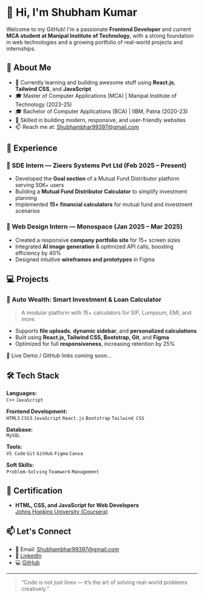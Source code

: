 # 👋 Hi, I'm Shubham Kumar

Welcome to my GitHub! I'm a passionate **Frontend Developer** and current **MCA student at Manipal Institute of Technology**, with a strong foundation in web technologies and a growing portfolio of real-world projects and internships.

## 🚀 About Me

- 🌱 Currently learning and building awesome stuff using **React.js**, **Tailwind CSS**, and **JavaScript**
- 🎓 Master of Computer Applications (MCA) | Manipal Institute of Technology (2023-25)
- 🎓 Bachelor of Computer Applications (BCA) | IIBM, Patna (2020-23)
- 🔧 Skilled in building modern, responsive, and user-friendly websites
- 📫 Reach me at: [Shubhambhar99397@gmail.com](mailto:Shubhambhar99397@gmail.com)

## 💼 Experience

### 🔹 SDE Intern — Zieers Systems Pvt Ltd (Feb 2025 – Present)
- Developed the **Goal section** of a Mutual Fund Distributor platform serving 50K+ users
- Building a **Mutual Fund Distributor Calculator** to simplify investment planning
- Implemented **15+ financial calculators** for mutual fund and investment scenarios

### 🔹 Web Design Intern — Monospace (Jan 2025 – Mar 2025)
- Created a responsive **company portfolio site** for 15+ screen sizes
- Integrated **AI image generation** & optimized API calls, boosting efficiency by 40%
- Designed intuitive **wireframes and prototypes** in Figma

## 💻 Projects

### 🔸 Auto Wealth: Smart Investment & Loan Calculator
> A modular platform with 15+ calculators for SIP, Lumpsum, EMI, and more.

- Supports **file uploads**, **dynamic sidebar**, and **personalized calculations**
- Built using **React.js, Tailwind CSS, Bootstrap, Git**, and **Figma**
- Optimized for full **responsiveness**, increasing retention by 25%

🔗 Live Demo / GitHub links coming soon...

## 🛠️ Tech Stack

**Languages:**  
`C++` `JavaScript`

**Frontend Development:**  
`HTML5` `CSS3` `JavaScript` `React.js` `Bootstrap` `Tailwind CSS`

**Database:**  
`MySQL`

**Tools:**  
`VS Code` `Git` `GitHub` `Figma` `Canva`

**Soft Skills:**  
`Problem-Solving` `Teamwork` `Management`

## 📜 Certification

- **HTML, CSS, and JavaScript for Web Developers**  
  [Johns Hopkins University (Coursera)](https://www.coursera.org/account/accomplishments/verify/GBHRMN9QYWB2)

## 📫 Let's Connect

- 📧 Email: [Shubhambhar99397@gmail.com](mailto:Shubhambhar99397@gmail.com)
- 💼 [LinkedIn](https://www.linkedin.com/in/bhardwajjshubh/)
- 💻 [GitHub](https://github.com/bhardwajjshubh)

---

> “Code is not just lines — it’s the art of solving real-world problems creatively.”

